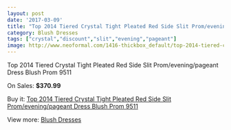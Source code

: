 ```yaml
---
layout: post
date: '2017-03-09'
title: "Top 2014 Tiered Crystal Tight Pleated Red Side Slit Prom/evening/pageant Dress Blush Prom 9511"
category: Blush Dresses
tags: ["crystal","discount","slit","evening","pageant"]
image: http://www.neoformal.com/1416-thickbox_default/top-2014-tiered-crystal-tight-pleated-red-side-slit-prom-evening-pageant-dress-blush-prom-9511.jpg
---
```

Top 2014 Tiered Crystal Tight Pleated Red Side Slit Prom/evening/pageant Dress Blush Prom 9511

On Sales: **$370.99**
<a href="https://www.neoformal.com/en/blush-dresses/515-top-2014-tiered-crystal-tight-pleated-red-side-slit-prom-evening-pageant-dress-blush-prom-9511.html"><amp-img layout="responsive" width="600" height="600" src="//www.neoformal.com/1416-thickbox_default/top-2014-tiered-crystal-tight-pleated-red-side-slit-prom-evening-pageant-dress-blush-prom-9511.jpg" alt="Top 2014 Tiered Crystal Tight Pleated Red Side Slit Prom/evening/pageant Dress Blush Prom 9511 0" /></a>
<a href="https://www.neoformal.com/en/blush-dresses/515-top-2014-tiered-crystal-tight-pleated-red-side-slit-prom-evening-pageant-dress-blush-prom-9511.html"><amp-img layout="responsive" width="600" height="600" src="//www.neoformal.com/1419-thickbox_default/top-2014-tiered-crystal-tight-pleated-red-side-slit-prom-evening-pageant-dress-blush-prom-9511.jpg" alt="Top 2014 Tiered Crystal Tight Pleated Red Side Slit Prom/evening/pageant Dress Blush Prom 9511 1" /></a>
<a href="https://www.neoformal.com/en/blush-dresses/515-top-2014-tiered-crystal-tight-pleated-red-side-slit-prom-evening-pageant-dress-blush-prom-9511.html"><amp-img layout="responsive" width="600" height="600" src="//www.neoformal.com/1418-thickbox_default/top-2014-tiered-crystal-tight-pleated-red-side-slit-prom-evening-pageant-dress-blush-prom-9511.jpg" alt="Top 2014 Tiered Crystal Tight Pleated Red Side Slit Prom/evening/pageant Dress Blush Prom 9511 2" /></a>
<a href="https://www.neoformal.com/en/blush-dresses/515-top-2014-tiered-crystal-tight-pleated-red-side-slit-prom-evening-pageant-dress-blush-prom-9511.html"><amp-img layout="responsive" width="600" height="600" src="//www.neoformal.com/1417-thickbox_default/top-2014-tiered-crystal-tight-pleated-red-side-slit-prom-evening-pageant-dress-blush-prom-9511.jpg" alt="Top 2014 Tiered Crystal Tight Pleated Red Side Slit Prom/evening/pageant Dress Blush Prom 9511 3" /></a>

Buy it: [Top 2014 Tiered Crystal Tight Pleated Red Side Slit Prom/evening/pageant Dress Blush Prom 9511](https://www.neoformal.com/en/blush-dresses/515-top-2014-tiered-crystal-tight-pleated-red-side-slit-prom-evening-pageant-dress-blush-prom-9511.html "Top 2014 Tiered Crystal Tight Pleated Red Side Slit Prom/evening/pageant Dress Blush Prom 9511")

View more: [Blush Dresses](https://www.neoformal.com/en/7-blush-dresses "Blush Dresses")